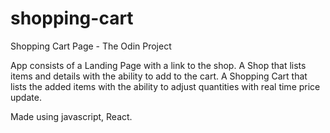 # shopping-cart

Shopping Cart Page - The Odin Project

App consists of a Landing Page with a link to the shop.
A Shop that lists items and details with the ability to add to the cart.
A Shopping Cart that lists the added items with the ability to adjust quantities with real time price update.

Made using javascript, React.